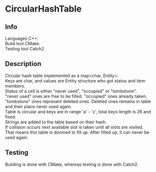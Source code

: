 # CircularHashTable

## Info
Languages C++.  
Build tool CMake.  
Testing tool Catch2.  

## Description
Circular hash table implemented as a map<char, Entity>.  
Keys are char, and values are Entity structure who got status and item members.  
Status of a cell is either "never used", "occupied" or "tombstone".  
"never used" ones are free to be filled. "occupied" ones already taken.   
"tombstone" ones represent deleted ones. Deleted ones remains in table and their place never used again.  
Table is circular and keys are in range 'a' - 'z', total keys length is 26 and fixed.  
Strings are added to the table based on their hash.  
If collision occurs next available slot is taken until all slots are visited.   
That means this table is doomed to fill up. After filled up, it can never be used again.  

## Testing
Building is done with CMake, whereas testing is done with Catch2.  
